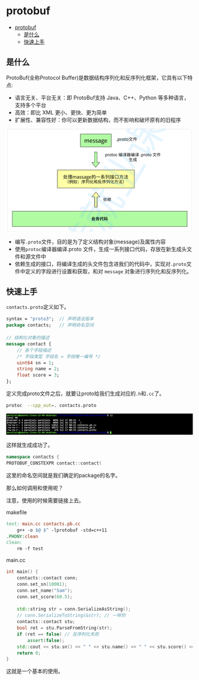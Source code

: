 # protobuf

- [protobuf](#protobuf)
  - [是什么](#是什么)
  - [快速上手](#快速上手)

## 是什么

ProtoBuf(全称Protocol Buffer)是数据结构序列化和反序列化框架，它具有以下特点:
- 语言无关、平台无关：即 ProtoBuf支持 Java、C++、Python 等多种语言，支持多个平台
- 高效：即比 XML 更小、更快、更为简单
- 扩展性、兼容性好：你可以更新数据结构，而不影响和破坏原有的旧程序

![](./assets/1.png)

- 编写`.proto`文件，目的是为了定义结构对象(message)及属性内容
- 使用`protoc`编译器编译.proto 文件，生成一系列接口代码，存放在新生成头文件和源文件中
- 依赖生成的接口，将编译生成的头文件包含进我们的代码中，实现对`.proto`文件中定义的字段进行设置和获取，和对 `message` 对象进行序列化和反序列化。

## 快速上手

`contacts.proto`定义如下。
```proto
syntax = "proto3";  // 声明语法版本
package contacts;   // 声明命名空间

// 结构化对象的描述
message contact {
    // 各个字段描述
    /* 字段类型 字段名 = 字段唯一编号 */
    uint64 sn = 1;
    string name = 2;
    float score = 3;
};
```

定义完成proto文件之后，就要让proto给我们生成对应的`.h`和`.cc`了。

```sh
protoc  --cpp_out=. contacts.proto
```

![](./assets/2.png)

这样就生成成功了。

```cpp
namespace contacts {
PROTOBUF_CONSTEXPR contact::contact(
```
这里的命名空间就是我们确定的package的名字。

那么如何调用和使用呢？

注意，使用的时候需要链接上去。

makefile
```makefile
test: main.cc contacts.pb.cc
	g++ -o $@ $^ -lprotobuf -std=c++11
.PHONY:clean
clean:
	rm -f test
```

main.cc
```cpp
int main() {
    contacts::contact conn;
    conn.set_sn(10001);
    conn.set_name("Sam");
    conn.set_score(60.5);

    std::string str = conn.SerializeAsString();
    // conn.SerializeToString(&str); // 一样的
    contacts::contact stu;
    bool ret = stu.ParseFromString(str);
    if (ret == false) // 反序列化失败
        assert(false);
    std::cout << stu.sn() << " " << stu.name() << " " << stu.score() << std::endl;
    return 0;
}
```
这就是一个基本的使用。